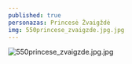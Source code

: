 ```yaml
---
published: true
personazas: Princesė Žvaigždė
img: 550princese_zvaigzde.jpg.jpg
---
```

![550princese_zvaigzde.jpg.jpg]({{site.baseurl}}/img/personazai/550princese_zvaigzde.jpg.jpg)

